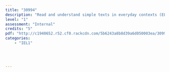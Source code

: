 ```yaml
---
title: "30994"
description: "Read and understand simple texts in everyday contexts (EL)"
level: "1"
assessment: "Internal"
credits: "5"
pdf: "http://c1940652.r52.cf0.rackcdn.com/5b6243a8b8d39a6d050003ea/30994.pdf"
categories:
    - "IEL1"
    
    
    
    
---
```

